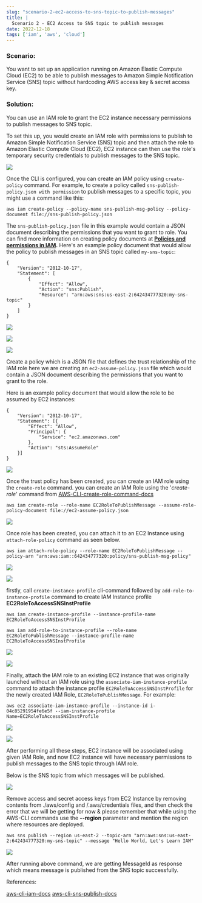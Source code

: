 ```yaml
---
slug: "scenario-2-ec2-access-to-sns-topic-to-publish-messages"
title: |
  Scenario 2 - EC2 Access to SNS topic to publish messages
date: 2022-12-18
tags: ['iam', 'aws', 'cloud']
---
```


### Scenario:

<!-- more -->




You want to set up an application running on Amazon Elastic Compute Cloud (EC2) to be able to publish messages to Amazon Simple Notification Service (SNS) topic without hardcoding AWS access key & secret access key.


### Solution:


You can use an IAM role to grant the EC2 instance necessary permissions to publish messages to SNS topic.


To set this up, you would create an IAM role with permissions to publish to Amazon Simple Notification Service (SNS) topic and then attach the role to Amazon Elastic Compute Cloud (EC2), EC2 instance can then use the role's temporary security credentials to publish messages to the SNS topic.


![](https://cdn.hashnode.com/res/hashnode/image/upload/v1673711640090/e91a32e5-cfd0-42bb-b0f9-4f11b9906cf4.png)


Once the CLI is configured, you can create an IAM policy using `create-policy` command. For example, to create a policy called `sns-publish-policy.json with permission` to publish messages to a specific topic, you might use a command like this:



```
aws iam create-policy --policy-name sns-publish-msg-policy --policy-document file://sns-publish-policy.json

```

The `sns-publish-policy.json` file in this example would contain a JSON document describing the permissions that you want to grant to role. You can find more information on creating policy documents at [**Policies and permissions in IAM**](https://docs.aws.amazon.com/IAM/latest/UserGuide/access_policies.html)**.** Here's an example policy document that would allow the policy to publish messages in an SNS topic called `my-sns-topic`:



```
{
    "Version": "2012-10-17",
    "Statement": [
        {
            "Effect": "Allow",
            "Action": "sns:Publish",
            "Resource": "arn:aws:sns:us-east-2:642434777320:my-sns-topic"
        }
    ]
}

```

![](https://cdn.hashnode.com/res/hashnode/image/upload/v1673770766415/759509c0-c992-4f14-8b3e-82d25f2426b1.png)


![](https://cdn.hashnode.com/res/hashnode/image/upload/v1673770775811/45fb20ad-525d-4d7e-8648-9ee88edd2b2d.png)


![](https://cdn.hashnode.com/res/hashnode/image/upload/v1673770783891/c2b99420-20b2-4eab-b21d-da35dce9d7f5.png)


Create a policy which is a JSON file that defines the trust relationship of the IAM role here we are creating an `ec2-assume-policy.json` file which would contain a JSON document describing the permissions that you want to grant to the role.


Here is an example policy document that would allow the role to be assumed by EC2 instances:



```
{
    "Version": "2012-10-17",
    "Statement": [{
        "Effect": "Allow",
        "Principal": {
            "Service": "ec2.amazonaws.com"
        },
        "Action": "sts:AssumeRole"
    }]
}

```

![](https://cdn.hashnode.com/res/hashnode/image/upload/v1673770955786/a858040c-c258-43c2-b602-5b2621b3c336.png)


Once the trust policy has been created, you can create an IAM role using the `create-role` command. you can create an IAM Role using the '*create-role*' command from [AWS-CLI-create-role-command-docs](https://awscli.amazonaws.com/v2/documentation/api/latest/reference/iam/create-role.html)



```
aws iam create-role --role-name EC2RoleToPublishMessage --assume-role-policy-document file://ec2-assume-policy.json

```

![](https://cdn.hashnode.com/res/hashnode/image/upload/v1673771071889/e74f528f-547e-4b41-82c0-5b469c5b0a84.png)


Once role has been created, you can attach it to an EC2 Instance using `attach-role-policy` command as seen below.



```
aws iam attach-role-policy --role-name EC2RoleToPublishMessage --policy-arn "arn:aws:iam::642434777320:policy/sns-publish-msg-policy"

```

![](https://cdn.hashnode.com/res/hashnode/image/upload/v1673771215847/40b7a102-ff4d-4578-9703-8625990685e0.png)


![](https://cdn.hashnode.com/res/hashnode/image/upload/v1673771320717/65c54371-680a-4e83-bf7b-511b1457773e.png)


firstly, call `create-instance-profile` cli-command followed by `add-role-to-instance-profile` command to create IAM Instance profile **EC2RoleToAccessSNSInstProfile**



```
aws iam create-instance-profile --instance-profile-name EC2RoleToAccessSNSInstProfile

aws iam add-role-to-instance-profile --role-name EC2RoleToPublishMessage --instance-profile-name EC2RoleToAccessSNSInstProfile

```

![](https://cdn.hashnode.com/res/hashnode/image/upload/v1673771404352/163e8794-bab2-4ec4-b429-2abc47d2b81a.png)


![](https://cdn.hashnode.com/res/hashnode/image/upload/v1673771453445/8377a27e-a951-4fc9-9430-57ee867a608b.png)


Finally, attach the IAM role to an existing EC2 instance that was originally launched without an IAM role using the `associate-iam-instance-profile` command to attach the instance profile `EC2RoleToAccessSNSInstProfile` for the newly created IAM Role, `EC2RoleToPublishMessage`. For example:



```
aws ec2 associate-iam-instance-profile --instance-id i-04c85291954fe6e5f --iam-instance-profile Name=EC2RoleToAccessSNSInstProfile

```

![](https://cdn.hashnode.com/res/hashnode/image/upload/v1673771527348/48f78d62-c03f-4c18-b064-ae4268b67017.png)


![](https://cdn.hashnode.com/res/hashnode/image/upload/v1673771532698/6882a345-5679-43c7-9b69-a26b52e5c434.png)


After performing all these steps, EC2 instance will be associated using given IAM Role, and now EC2 instance will have necessary permissions to publish messages to the SNS topic through IAM role.


Below is the SNS topic from which messages will be published.


![](https://cdn.hashnode.com/res/hashnode/image/upload/v1673771564849/864bc538-455f-4f7e-b698-0375904b02ea.png)


Remove access and secret access keys from EC2 Instance by removing contents from ./aws/config and /.aws/credentials files, and then check the error that we will be getting for now & please remember that while using the AWS-CLI commands use the **--region** parameter and mention the region where resources are deployed.



```
aws sns publish --region us-east-2 --topic-arn "arn:aws:sns:us-east-2:642434777320:my-sns-topic" --message "Hello World, Let's Learn IAM"

```

![](https://cdn.hashnode.com/res/hashnode/image/upload/v1673771831698/4b956ca7-737f-4de0-9670-798e25873fd9.png)


After running above command, we are getting MessageId as response which means message is published from the SNS topic successfully.


References:


[aws-cli-iam-docs](https://docs.aws.amazon.com/cli/latest/reference/iam/) [aws-cli-sns-publish-docs](https://docs.aws.amazon.com/cli/latest/reference/sns/publish.html)


